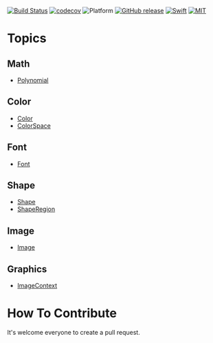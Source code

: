 
[![Build Status](https://travis-ci.org/SusanDoggie/Doggie.svg?branch=master)](https://travis-ci.org/SusanDoggie/Doggie)
[![codecov](https://codecov.io/gh/SusanDoggie/Doggie/branch/master/graph/badge.svg)](https://codecov.io/gh/SusanDoggie/Doggie)
![Platform](https://img.shields.io/badge/platform-macOS%20%7C%20iOS%20%7C%20Linux-lightgrey.svg?style=flat)
[![GitHub release](https://img.shields.io/github/release/SusanDoggie/Doggie.svg?style=flat&maxAge=2592000)](https://github.com/SusanDoggie/Doggie/releases)
[![Swift](https://img.shields.io/badge/swift-4.1-orange.svg?style=flat)](https://swift.org)
[![MIT](https://img.shields.io/badge/license-MIT-blue.svg?style=flat)](LICENSE)

# Topics

## Math

- [Polynomial](Polynomial.md)

## Color

- [Color](Color.md)
- [ColorSpace](ColorSpace.md)

## Font

- [Font](Font.md)

## Shape

- [Shape](Shape.md)
- [ShapeRegion](ShapeRegion.md)

## Image

- [Image](Image.md)

## Graphics

- [ImageContext](ImageContext.md)

# How To Contribute

It's welcome everyone to create a pull request.

